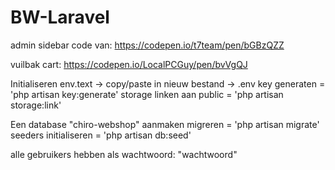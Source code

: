 # BW-Laravel
 
admin sidebar code van: https://codepen.io/t7team/pen/bGBzQZZ

vuilbak cart: https://codepen.io/LocalPCGuy/pen/bvVgQJ


Initialiseren
env.text -> copy/paste in nieuw bestand -> .env
key generaten = 'php artisan key:generate'
storage linken aan public = 'php artisan storage:link'

Een database "chiro-webshop" aanmaken
migreren = 'php artisan migrate'
seeders initialiseren = 'php artisan db:seed'

alle gebruikers hebben als wachtwoord: "wachtwoord"